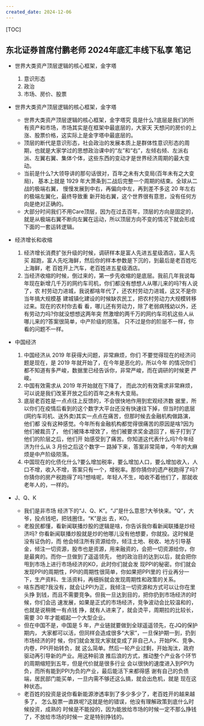 ```yaml
---
created_date: 2024-12-06
---
```


[TOC]

## 东北证券首席付鹏老师 2024年底汇丰线下私享 笔记

- 世界大类资产顶层逻辑的核心框架，金字塔

  1. 意识形态
  2. 政治
  3. 市场、房价、股票

- 世界大类资产顶层逻辑的核心框架，金字塔

  - 世界大类资产顶层逻辑的核心框架，金字塔究 竟是什么?底层是我们的所有资产和市场，市场其实是在框架中最底层的，大家天 天想问的房价的上涨、股票价格，这实际上是金字塔中最底层的。
  - 顶层的断代是意识形态，社会政治的发展本质上是群体性意识形态的周期，也就是大家学过的思想政治课中的“左”和“右”，左倾右倾、左派右派、左翼右翼、集体个体，这些东西的变动才是世界经济周期的最大变动。
  - 当前是什么?大领导讲的那句话很对，百年之未有大变局(百年未有之大变局)， 基本上就是 1929 年大萧条到二战后完整一个周期的结束。全球从二战的极端右翼， 慢慢发展到中右，再偏向中左，再到差不多这 20 年左右的极端左翼化，最终导致重 新开始右翼，这个世界很有意思，没有任何方向是绝对正确的。
  - 大部分时间我们不用Care顶层，因为在过去百年，顶层的方向是固定的，就是从极端右翼不断向左翼在运动，所以顶层方向不变的情况下就会形成下面的一套运转逻辑。

- 经济增长和收缩

  1. 经济增长消费扩张升级的时候，调研样本是富人先进五星级酒店，富人先买
     超跑，富人先吃海鲜，然后你的样本参数是下沉的，到最后是老百姓吃上海鲜，老
     百姓开上汽车，老百姓进五星级酒店。
  2. 当经济收缩的时候，倒过来的，第一步先收缩的是底层。我前几年我说每
     年现在新增几千万的网约车司机，你们都没有想想人从哪儿来的吗?有人说了，农
     村劳动力进城，我说都啥年代了，还农村劳动力进城，这又不是你当年搞大规模基
     建城镇化建设的时候缺农民工，把农村劳动力大规模转移过来。现在的农村你去看
     看，哪儿还有劳动力，除了老弱病残幼以外，还有劳动力吗?你就没想想这两年突
     然激增的两千万的网约车司机这些人从哪儿来的?答案很简单，中产阶级的陨落。
     只不过是你的阶层不一样，你看的问题不一样。

- 中国经济

  1. 中国经济从 2019 年获得大问题，非常麻烦，你们 不要觉得现在的经济问题是现在，是 2019 年就开始了，在今年是恶化的，所以今年 的情况你们都不知道有多严峻，数据里已经告诉你，非常严峻，而在调研的时候更 严峻。
  2. 中国有效需求从 2019 年开始就在下降了， 而此次的有效需求非常麻烦，可以说是我们改革开放之后的百年之未有大变局。
  3. 底层老百姓是一点点往上反馈的，不会很快地作用到宏观经济数 据里，所以你们在疫情后看到的这个数字大平台还没有快速往下掉，但当时的底层 (网约车司机、送外卖)其实一点点在痛苦，但那时候去金融机构做路演，他们都 没有这种感觉。今年所有金融机构都觉得很痛苦的原因是啥?因为他们被裁员了， 他们被降本增效了，他们被要求奖金退回了，板子打到了他们的阶层之后，他们开 始感受到了痛苦。你知道这代表什么吗?今年经济为什么从 3 月份之后这个数字一 路掉下来，答案非常简单，今年的大麻烦是中产阶级陨落。
  4. 中国现在的化债化什么?要么增加税率，要么增加人口，要么增加收入，人口不增，收入不增，答案只有一个，增税率。那你猜你的遗产税跑得了吗?你猜你的房产税跑得了吗?想啥呢，年轻人不生，咱收不着他们了，那就收老年人的，一样的。

- J、Q、K

  - 我们是非市场 经济下的“J、Q、K”。“J”是什么意思?大爷快来。“Q”，大爷，投点钱吧，把钱圈住。“K”是出 去，KO。
  - 老股民都懂，看新闻联播炒股的逻辑是啥，你告诉我你看新闻联播是炒经济吗? 你看新闻联播炒股就是炒的他哪儿没有他想要，你就投。这时候是没有证伪的，而 他会倾注所有资源给你，倾注土地、税收、地方引导基金，倾注一切资源，股市也是资源，用来融资的，会把一切资源给你，你是最爽的。而你一旦做到了遥遥领先， 他的政治目的达到以后，就会把你甩到市场上进行市场经济的KO，此时你们就会发 现PPI的秘密。你们就会发现PPI的周期性，PPI的周期性很简单，你如果把PPI里的 行业再分一下，生产资料、生活资料，再细拆就会发现周期性和政策的关系。
  - 啥东西呢?我没有，就会让PPI为正，我倾注一切资源和方式可以让你在里头挣 到钱，而且不需要竞争。但我一旦达到目的，把你扔到市场经济的时候，你们会迅 速发展，如果是正式的市场经济，竞争波动会比较温和的，也就是说稍微一有点钱 挣，就有人进来了，就会烫平，周期拉的比较长，需要 30 年才能崛起一个大型企业。
  - 但在中国不是，中国是 5 年，产业链就要做到全球遥遥领先，在JQ的保护期内， 大家都可以活，但同样会造成很多“大家”，一旦保护期一到，扔到市场经济的时 候，你们就会发现大家就变成了非自己人，开始PK、竞争、内卷，PPI开始转负，就 这么简单。然后一轮产业过剩，开始淘汰，政府驱动再引导新的产业。用这种前浪 推后浪的方式，推动整个产业各个环节的周期缩短到五年，但是代价就是很多行业 会以很快的速度进入到PPI为负，而所有能到PPI为负的产业，最后能活下来都得感 谢有自己的负债端，居民部门能买单，一旦内需不够还这么搞，就会出危机，就是 现在这种状态。
  - 老百姓的投资是说你看新能源渗透率到了多少多少了，老百姓开的越来越多了， 怎么股票一直跌呢?这就是他的错误，他没有理解政策到底什么时候投资，成熟的 时候是不能投的，因为能放给市场的时候一定不那么挣钱了，不放给市场的时候一 定是特别挣钱的。
